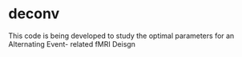 # deconv

This code is being developed to study the optimal parameters for an Alternating Event- related fMRI Deisgn
